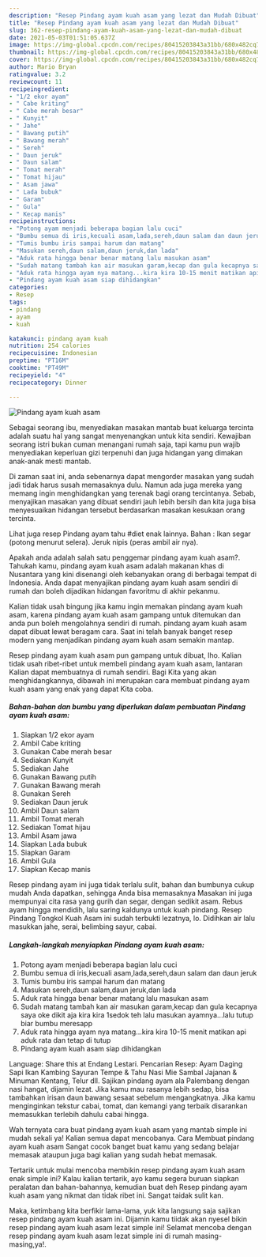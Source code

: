 ```yaml
---
description: "Resep Pindang ayam kuah asam yang lezat dan Mudah Dibuat"
title: "Resep Pindang ayam kuah asam yang lezat dan Mudah Dibuat"
slug: 362-resep-pindang-ayam-kuah-asam-yang-lezat-dan-mudah-dibuat
date: 2021-05-03T01:51:05.637Z
image: https://img-global.cpcdn.com/recipes/80415203843a31bb/680x482cq70/pindang-ayam-kuah-asam-foto-resep-utama.jpg
thumbnail: https://img-global.cpcdn.com/recipes/80415203843a31bb/680x482cq70/pindang-ayam-kuah-asam-foto-resep-utama.jpg
cover: https://img-global.cpcdn.com/recipes/80415203843a31bb/680x482cq70/pindang-ayam-kuah-asam-foto-resep-utama.jpg
author: Mario Bryan
ratingvalue: 3.2
reviewcount: 11
recipeingredient:
- "1/2 ekor ayam"
- " Cabe kriting"
- " Cabe merah besar"
- " Kunyit"
- " Jahe"
- " Bawang putih"
- " Bawang merah"
- " Sereh"
- " Daun jeruk"
- " Daun salam"
- " Tomat merah"
- " Tomat hijau"
- " Asam jawa"
- " Lada bubuk"
- " Garam"
- " Gula"
- " Kecap manis"
recipeinstructions:
- "Potong ayam menjadi beberapa bagian lalu cuci"
- "Bumbu semua di iris,kecuali asam,lada,sereh,daun salam dan daun jeruk"
- "Tumis bumbu iris sampai harum dan matang"
- "Masukan sereh,daun salam,daun jeruk,dan lada"
- "Aduk rata hingga benar benar matang lalu masukan asam"
- "Sudah matang tambah kan air masukan garam,kecap dan gula kecapnya saya oke dikit aja kira kira 1sedok teh lalu masukan ayamnya...lalu tutup biar bumbu meresapp"
- "Aduk rata hingga ayam nya matang...kira kira 10-15 menit matikan api aduk rata dan tetap di tutup"
- "Pindang ayam kuah asam siap dihidangkan"
categories:
- Resep
tags:
- pindang
- ayam
- kuah

katakunci: pindang ayam kuah 
nutrition: 254 calories
recipecuisine: Indonesian
preptime: "PT16M"
cooktime: "PT49M"
recipeyield: "4"
recipecategory: Dinner

---
```



![Pindang ayam kuah asam](https://img-global.cpcdn.com/recipes/80415203843a31bb/680x482cq70/pindang-ayam-kuah-asam-foto-resep-utama.jpg)

Sebagai seorang ibu, menyediakan masakan mantab buat keluarga tercinta adalah suatu hal yang sangat menyenangkan untuk kita sendiri. Kewajiban seorang istri bukan cuman menangani rumah saja, tapi kamu pun wajib menyediakan keperluan gizi terpenuhi dan juga hidangan yang dimakan anak-anak mesti mantab.

Di zaman  saat ini, anda sebenarnya dapat mengorder masakan yang sudah jadi tidak harus susah memasaknya dulu. Namun ada juga mereka yang memang ingin menghidangkan yang terenak bagi orang tercintanya. Sebab, menyajikan masakan yang dibuat sendiri jauh lebih bersih dan kita juga bisa menyesuaikan hidangan tersebut berdasarkan masakan kesukaan orang tercinta. 

Lihat juga resep Pindang ayam tahu #diet enak lainnya. Bahan : Ikan segar (potong menurut selera). Jeruk nipis (peras ambil air nya).

Apakah anda adalah salah satu penggemar pindang ayam kuah asam?. Tahukah kamu, pindang ayam kuah asam adalah makanan khas di Nusantara yang kini disenangi oleh kebanyakan orang di berbagai tempat di Indonesia. Anda dapat menyajikan pindang ayam kuah asam sendiri di rumah dan boleh dijadikan hidangan favoritmu di akhir pekanmu.

Kalian tidak usah bingung jika kamu ingin memakan pindang ayam kuah asam, karena pindang ayam kuah asam gampang untuk ditemukan dan anda pun boleh mengolahnya sendiri di rumah. pindang ayam kuah asam dapat dibuat lewat beragam cara. Saat ini telah banyak banget resep modern yang menjadikan pindang ayam kuah asam semakin mantap.

Resep pindang ayam kuah asam pun gampang untuk dibuat, lho. Kalian tidak usah ribet-ribet untuk membeli pindang ayam kuah asam, lantaran Kalian dapat membuatnya di rumah sendiri. Bagi Kita yang akan menghidangkannya, dibawah ini merupakan cara membuat pindang ayam kuah asam yang enak yang dapat Kita coba.

<!--inarticleads1-->

##### Bahan-bahan dan bumbu yang diperlukan dalam pembuatan Pindang ayam kuah asam:

1. Siapkan 1/2 ekor ayam
1. Ambil  Cabe kriting
1. Gunakan  Cabe merah besar
1. Sediakan  Kunyit
1. Sediakan  Jahe
1. Gunakan  Bawang putih
1. Gunakan  Bawang merah
1. Gunakan  Sereh
1. Sediakan  Daun jeruk
1. Ambil  Daun salam
1. Ambil  Tomat merah
1. Sediakan  Tomat hijau
1. Ambil  Asam jawa
1. Siapkan  Lada bubuk
1. Siapkan  Garam
1. Ambil  Gula
1. Siapkan  Kecap manis


Resep pindang ayam ini juga tidak terlalu sulit, bahan dan bumbunya cukup mudah Anda dapatkan, sehingga Anda bisa memasaknya Masakan ini juga mempunyai cita rasa yang gurih dan segar, dengan sedikit asam. Rebus ayam hingga mendidih, lalu saring kaldunya untuk kuah pindang. Resep Pindang Tongkol Kuah Asam ini sudah terbukti lezatnya, lo. Didihkan air lalu masukkan jahe, serai, belimbing sayur, cabai. 

<!--inarticleads2-->

##### Langkah-langkah menyiapkan Pindang ayam kuah asam:

1. Potong ayam menjadi beberapa bagian lalu cuci
1. Bumbu semua di iris,kecuali asam,lada,sereh,daun salam dan daun jeruk
1. Tumis bumbu iris sampai harum dan matang
1. Masukan sereh,daun salam,daun jeruk,dan lada
1. Aduk rata hingga benar benar matang lalu masukan asam
1. Sudah matang tambah kan air masukan garam,kecap dan gula kecapnya saya oke dikit aja kira kira 1sedok teh lalu masukan ayamnya...lalu tutup biar bumbu meresapp
1. Aduk rata hingga ayam nya matang...kira kira 10-15 menit matikan api aduk rata dan tetap di tutup
1. Pindang ayam kuah asam siap dihidangkan


Language: Share this at Endang Lestari. Pencarian Resep: Ayam Daging Sapi Ikan Kambing Sayuran Tempe &amp; Tahu Nasi Mie Sambal Jajanan &amp; Minuman Kentang, Telur dll. Sajikan pindang ayam ala Palembang dengan nasi hangat, dijamin lezat. Jika kamu mau rasanya lebih sedap, bisa tambahkan irisan daun bawang sesaat sebelum mengangkatnya. Jika kamu menginginkan tekstur cabai, tomat, dan kemangi yang terbaik disarankan memasukkan terlebih dahulu cabai hingga. 

Wah ternyata cara buat pindang ayam kuah asam yang mantab simple ini mudah sekali ya! Kalian semua dapat mencobanya. Cara Membuat pindang ayam kuah asam Sangat cocok banget buat kamu yang sedang belajar memasak ataupun juga bagi kalian yang sudah hebat memasak.

Tertarik untuk mulai mencoba membikin resep pindang ayam kuah asam enak simple ini? Kalau kalian tertarik, ayo kamu segera buruan siapkan peralatan dan bahan-bahannya, kemudian buat deh Resep pindang ayam kuah asam yang nikmat dan tidak ribet ini. Sangat taidak sulit kan. 

Maka, ketimbang kita berfikir lama-lama, yuk kita langsung saja sajikan resep pindang ayam kuah asam ini. Dijamin kamu tiidak akan nyesel bikin resep pindang ayam kuah asam lezat simple ini! Selamat mencoba dengan resep pindang ayam kuah asam lezat simple ini di rumah masing-masing,ya!.

